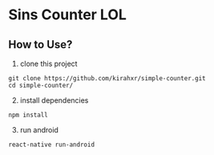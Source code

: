 # Sins Counter LOL
## How to Use?
1. clone this project
```
git clone https://github.com/kirahxr/simple-counter.git
cd simple-counter/
```
2. install dependencies
```
npm install
```
3. run android
```
react-native run-android
```
